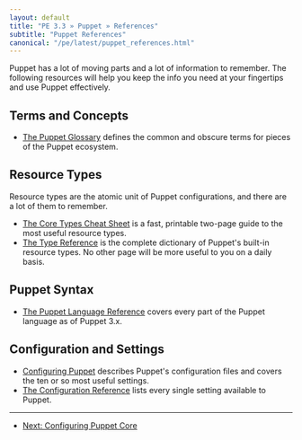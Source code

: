 ```yaml
---
layout: default
title: "PE 3.3 » Puppet » References"
subtitle: "Puppet References"
canonical: "/pe/latest/puppet_references.html"
---
```


Puppet has a lot of moving parts and a lot of information to remember. The following resources will help you keep the info you need at your fingertips and use Puppet effectively.

Terms and Concepts
-----

* [The Puppet Glossary](/references/glossary.html) defines the common and obscure terms for pieces of the Puppet ecosystem.


Resource Types
-----

Resource types are the atomic unit of Puppet configurations, and there are a lot of them to remember.

* [The Core Types Cheat Sheet](/puppet_core_types_cheatsheet.pdf) is a fast, printable two-page guide to the most useful resource types.
* [The Type Reference](/references/3.4.latest/type.html) is the complete dictionary of Puppet's built-in resource types. No other page will be more useful to you on a daily basis.


Puppet Syntax
-----

* [The Puppet Language Reference](/puppet/3.6/reference/lang_summary.html) covers every part of the Puppet language as of Puppet 3.x.


Configuration and Settings
-----

* [Configuring Puppet](/puppet/3.6/reference/config_about_settings.html) describes Puppet's configuration files and covers the ten or so most useful settings.
* [The Configuration Reference](/references/3.4.latest/configuration.html) lists every single setting available to Puppet.

* * *

- [Next: Configuring Puppet Core](./puppet_config.html)